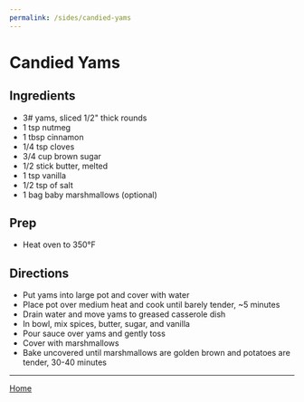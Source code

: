```yaml
---
permalink: /sides/candied-yams
---
```

# Candied Yams

## Ingredients

- 3# yams, sliced 1/2" thick rounds
- 1 tsp nutmeg
- 1 tbsp cinnamon
- 1/4 tsp cloves
- 3/4 cup brown sugar
- 1/2 stick butter, melted
- 1 tsp vanilla
- 1/2 tsp of salt
- 1 bag baby marshmallows (optional)

## Prep

- Heat oven to 350°F

## Directions

- Put yams into large pot and cover with water
- Place pot over medium heat and cook until barely tender, ~5 minutes
- Drain water and move yams to greased casserole dish
- In bowl, mix spices, butter, sugar, and vanilla
- Pour sauce over yams and gently toss
- Cover with marshmallows
- Bake uncovered until marshmallows are golden brown and potatoes are tender, 30-40 minutes

---

[Home](https://thomasjbarrett82.github.io)
